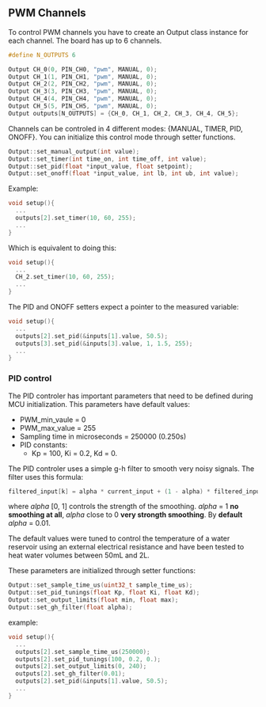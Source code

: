 ## PWM Channels

To control PWM channels you have to create an Output class instance for each channel. The board has up to 6 channels.

```C++
#define N_OUTPUTS 6

Output CH_0(0, PIN_CH0, "pwm", MANUAL, 0);
Output CH_1(1, PIN_CH1, "pwm", MANUAL, 0);
Output CH_2(2, PIN_CH2, "pwm", MANUAL, 0);
Output CH_3(3, PIN_CH3, "pwm", MANUAL, 0);
Output CH_4(4, PIN_CH4, "pwm", MANUAL, 0);
Output CH_5(5, PIN_CH5, "pwm", MANUAL, 0);
Output outputs[N_OUTPUTS] = {CH_0, CH_1, CH_2, CH_3, CH_4, CH_5};
```

Channels can be controled in 4 different modes: {MANUAL, TIMER, PID, ONOFF}. You can initialize this control mode through setter functions.

```C++
Output::set_manual_output(int value);
Output::set_timer(int time_on, int time_off, int value);
Output::set_pid(float *input_value, float setpoint);
Output::set_onoff(float *input_value, int lb, int ub, int value);
```


Example:

```C++
void setup(){
  ...
  outputs[2].set_timer(10, 60, 255);
  ...
}
```

Which is equivalent to doing this:

```C++
void setup(){
  ...
  CH_2.set_timer(10, 60, 255);
  ...
}
```

The PID and ONOFF setters expect a pointer to the measured variable:
```C++
void setup(){
  ...
  outputs[2].set_pid(&inputs[1].value, 50.5);
  outputs[3].set_pid(&inputs[3].value, 1, 1.5, 255);
  ...
}
```
### PID control


The PID controler has important parameters that need to be defined during MCU initialization. This parameters have default values:

- PWM_min_vaule = 0
- PWM_max_value = 255
- Sampling time in microseconds = 250000 (0.250s)
- PID constants:
  - Kp = 100, Ki = 0.2, Kd = 0.

The PID controler uses a simple g-h filter to smooth very noisy signals. The filter uses this formula:

```C++
filtered_input[k] = alpha * current_input + (1 - alpha) * filtered_input[k - 1]
```
where *alpha* [0, 1] controls the strength of the smoothing. *alpha* = 1 **no smoothing at all**, *alpha* close to 0 **very strongth smoothing**. By **default** *alpha* = 0.01.

The default values were tuned to control the temperature of a water reservoir using an external electrical resistance and have been tested to heat water volumes between 50mL and 2L.

These parameters are initialized through setter functions:

```C++
Output::set_sample_time_us(uint32_t sample_time_us);
Output::set_pid_tunings(float Kp, float Ki, float Kd);
Output::set_output_limits(float min, float max);
Output::set_gh_filter(float alpha);
```
example:

```C++
void setup(){
  ...
  outputs[2].set_sample_time_us(250000);
  outputs[2].set_pid_tunings(100, 0.2, 0.);
  outputs[2].set_output_limits(0, 240);
  outputs[2].set_gh_filter(0.01);
  outputs[2].set_pid(&inputs[1].value, 50.5);
  ...
}
```
